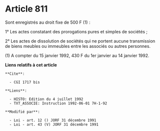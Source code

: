 # Article 811

Sont enregistrés au droit fixe de 500 F (1) :

1° Les actes constatant des prorogations pures et simples de sociétés ;

2° Les actes de dissolution de sociétés qui ne portent aucune transmission de biens meubles ou immeubles entre les associés
ou autres personnes.

(1) A compter du 15 janvier 1992, 430 F du 1er janvier au 14 janvier 1992.

**Liens relatifs à cet article**

	**Cite**:

	  - CGI 1717 bis

	**Liens**:

	  - HISTO: Edition du 4 juillet 1992
	  - TXT_ASSOCIE: Instruction 1992-06-01 7H-1-92

	**Modifié par**:

	  - Loi - art. 12 () JORF 31 décembre 1991
	  - Loi - art. 43 (V) JORF 31 décembre 1991

